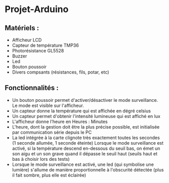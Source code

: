 # Projet-Arduino

## Matériels : 
* Afficheur LCD
* Capteur de température TMP36
* Photorésistance GL5528
* Buzzer
* Led 
* Bouton poussoir
* Divers compsants (résistances, fils, potar, etc)

## Fonctionnalités : 
* Un bouton poussoir permet d'activer/désactiver le mode
surveillance. Le mode est visible sur l'afficheur.
* Un capteur donne la température qui est affichée en
dégré celsius
* Un capteur permet d'obtenir l'intensité lumineuse qui est
affiché en lux
* L'afficheur donne l'heure en Heures : Minutes
* L'heure, dont la gestion doit être la plus précise possible,
est initialisée par communication série depuis le PC
* La led intégrée à la carte clignote très exactement toutes
les secondes (1 seconde allumée, 1 seconde éteinte)
Lorsque le mode surveillance est activé, si la
température descend en-dessous du seuil bas,
on émet un son aigu et un son grave quand il
dépasse le seuil haut (seuils haut et bas à
choisir lors des tests)
* Lorsque le mode surveillance est activé, une
led (qui symbolise une lumière) s'allume de
manière proportionnelle à l'obscurité détectée
(plus il fait sombre, plus elle est éclairée)
